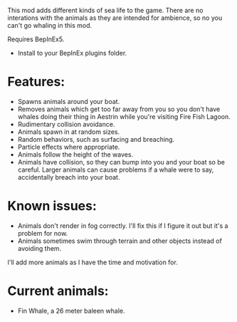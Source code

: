 This mod adds different kinds of sea life to the game.  There are no interations with the animals as they are intended for ambience, so no you can't go whaling in this mod.

Requires BepInEx5.
* Install to your BepInEx plugins folder.

# Features:
* Spawns animals around your boat.
* Removes animals which get too far away from you so you don't have whales doing their thing in Aestrin while you're visiting Fire Fish Lagoon.
* Rudimentary collision avoidance.
* Animals spawn in at random sizes.
* Random behaviors, such as surfacing and breaching.
* Particle effects where appropriate.
* Animals follow the height of the waves.
* Animals have collision, so they can bump into you and your boat so be careful.  Larger animals can cause problems if a whale were to say, accidentally breach into your boat.

# Known issues:
* Animals don't render in fog correctly.  I'll fix this if I figure it out but it's a problem for now.
* Animals sometimes swim through terrain and other objects instead of avoiding them.

I'll add more animals as I have the time and motivation for.

# Current animals:
* Fin Whale, a 26 meter baleen whale.
